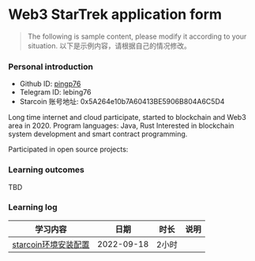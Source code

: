 

# Web3 StarTrek application form

> The following is sample content, please modify it according to your situation.
> 以下是示例内容，请根据自己的情况修改。

### Personal introduction

* Github ID: [pingp76](https://github.com/pingp76)
* Telegram ID: lebing76 
* Starcoin 账号地址: 0x5A264e10b7A60413BE5906B804A6C5D4


Long time internet and cloud participate, started to blockchain and Web3 area in 2020.
Program languages: Java, Rust
Interested in blockchain system development and smart contract programming.

Participated in open source projects:

### Learning outcomes
TBD


### Learning log

|学习内容|日期|时长|说明|
|--|--|--|--|
|[starcoin环境安装配置](https://www.youtube.com/watch?v=fOqTGICNN5I&list=PLOGGvFbKWOASiuIDWwGqSg4dN7F-ZHEu3&index=3)|2022-09-18|2小时||


